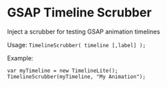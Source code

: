 # GSAP Timeline Scrubber
Inject a scrubber for testing GSAP animation timelines

Usage: `TimelineScrubber( timeline [,label] );`

Example:

    var myTimeline = new TimelineLite();
    TimelineScrubber(myTimeline, "My Animation");

